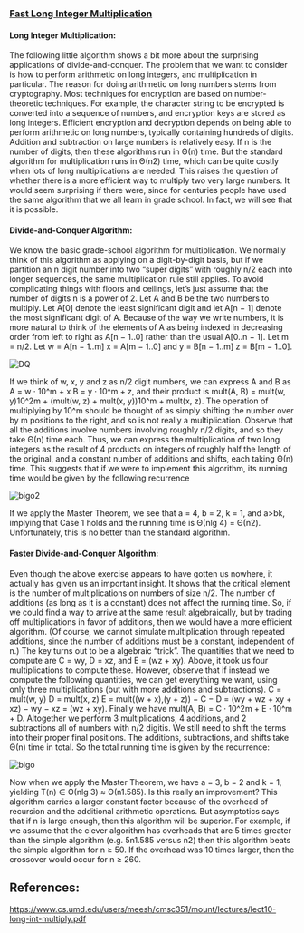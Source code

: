 ### [Fast Long Integer Multiplication](https://github.com/ardasdasdas/algorithms-and-complexity/tree/master/Divide%20and%20Conquer/Long%20Integer%20Multiplication)
#### Long Integer Multiplication: 
The following little algorithm shows a bit more about the surprising applications of divide-and-conquer. The problem that we want to consider is how to perform arithmetic on
long integers, and multiplication in particular. The reason for doing arithmetic on long numbers stems
from cryptography. Most techniques for encryption are based on number-theoretic techniques. For
example, the character string to be encrypted is converted into a sequence of numbers, and encryption
keys are stored as long integers. Efficient encryption and decryption depends on being able to perform
arithmetic on long numbers, typically containing hundreds of digits.
Addition and subtraction on large numbers is relatively easy. If n is the number of digits, then these
algorithms run in Θ(n) time. But
the standard algorithm for multiplication runs in Θ(n2) time, which can be quite costly when lots of
long multiplications are needed.
This raises the question of whether there is a more efficient way to multiply two very large numbers. It
would seem surprising if there were, since for centuries people have used the same algorithm that we
all learn in grade school. In fact, we will see that it is possible.
#### Divide-and-Conquer Algorithm:
We know the basic grade-school algorithm for multiplication. We normally think of this algorithm as applying on a digit-by-digit basis, but if we partition an n digit number
into two “super digits” with roughly n/2 each into longer sequences, the same multiplication rule still
applies.
To avoid complicating things with floors and ceilings, let’s just assume that the number of digits n is
a power of 2. Let A and B be the two numbers to multiply. Let A[0] denote the least significant digit
and let A[n − 1] denote the most significant digit of A. Because of the way we write numbers, it is
more natural to think of the elements of A as being indexed in decreasing order from left to right as
A[n − 1..0] rather than the usual A[0..n − 1].
Let m = n/2. Let
w = A[n − 1..m] x = A[m − 1..0] and
y = B[n − 1..m] z = B[m − 1..0].

![DQ](https://user-images.githubusercontent.com/53192718/78257828-0fe15a00-7503-11ea-9551-c68c1e752c88.png)

If we think of w, x, y and z as n/2 digit numbers, we can express A and B as
A = w · 10^m + x
B = y · 10^m + z,
and their product is
mult(A, B) = mult(w, y)10^2m + (mult(w, z) + mult(x, y))10^m + mult(x, z).
The operation of multiplying by 10^m should be thought of as simply shifting the number over by
m positions to the right, and so is not really a multiplication. Observe that all the additions involve
numbers involving roughly n/2 digits, and so they take Θ(n) time each. Thus, we can express the
multiplication of two long integers as the result of 4 products on integers of roughly half the length of
the original, and a constant number of additions and shifts, each taking Θ(n) time. This suggests that
if we were to implement this algorithm, its running time would be given by the following recurrence

![bigo2](https://user-images.githubusercontent.com/53192718/78260194-5dab9180-7506-11ea-990d-157cae974cf0.png)

If we apply the Master Theorem, we see that a = 4, b = 2, k = 1, and a>bk, implying that Case
1 holds and the running time is Θ(nlg 4) = Θ(n2). Unfortunately, this is no better than the standard
algorithm.
#### Faster Divide-and-Conquer Algorithm:
Even though the above exercise appears to have gotten us nowhere,
it actually has given us an important insight. It shows that the critical element is the number of multiplications on numbers of size n/2. The number of additions (as long as it is a constant) does not affect
the running time. So, if we could find a way to arrive at the same result algebraically, but by trading
off multiplications in favor of additions, then we would have a more efficient algorithm. (Of course,
we cannot simulate multiplication through repeated additions, since the number of additions must be a
constant, independent of n.)
The key turns out to be a algebraic “trick”. The quantities that we need to compute are C = wy,
D = xz, and E = (wz + xy). Above, it took us four multiplications to compute these. However,
observe that if instead we compute the following quantities, we can get everything we want, using only
three multiplications (but with more additions and subtractions).
C = mult(w, y)
D = mult(x, z)
E = mult((w + x),(y + z)) − C − D = (wy + wz + xy + xz) − wy − xz = (wz + xy).
Finally we have
mult(A, B) = C · 10^2m + E · 10^m + D.
Altogether we perform 3 multiplications, 4 additions, and 2 subtractions all of numbers with n/2
digitis. We still need to shift the terms into their proper final positions. The additions, subtractions, and
shifts take Θ(n) time in total. So the total running time is given by the recurrence:

![bigo](https://user-images.githubusercontent.com/53192718/78260111-42408680-7506-11ea-9af3-d4e5cee3351b.png)

Now when we apply the Master Theorem, we have a = 3, b = 2 and k = 1, yielding T(n) ∈
Θ(nlg 3) ≈ Θ(n1.585).
Is this really an improvement? This algorithm carries a larger constant factor because of the overhead
of recursion and the additional arithmetic operations. But asymptotics says that if n is large enough,
then this algorithm will be superior. For example, if we assume that the clever algorithm has overheads
that are 5 times greater than the simple algorithm (e.g. 5n1.585 versus n2) then this algorithm beats the
simple algorithm for n ≥ 50. If the overhead was 10 times larger, then the crossover would occur for
n ≥ 260.
## References:
https://www.cs.umd.edu/users/meesh/cmsc351/mount/lectures/lect10-long-int-multiply.pdf
